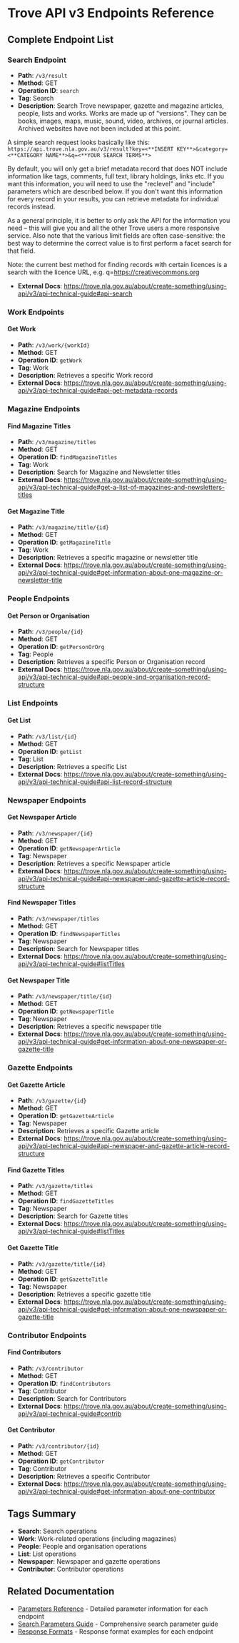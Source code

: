 # Trove API v3 Endpoints Reference

## Complete Endpoint List

### Search Endpoint
- **Path**: `/v3/result`
- **Method**: GET
- **Operation ID**: `search`
- **Tag**: Search
- **Description**: Search Trove newspaper, gazette and magazine articles, people, lists and works. Works are made up of "versions". They can be books, images, maps, music, sound, video, archives, or journal articles. Archived websites have not been included at this point.

A simple search request looks basically like this: `https://api.trove.nla.gov.au/v3/result?key=<**INSERT KEY**>&category=<**CATEGORY NAME**>&q=<**YOUR SEARCH TERMS**>`

By default, you will only get a brief metadata record that does NOT include information like tags, comments, full text, library holdings, links etc. If you want this information, you will need to use the "reclevel" and "include" parameters which are described below. If you don't want this information for every record in your results, you can retrieve metadata for individual records instead.

As a general principle, it is better to only ask the API for the information you need – this will give you and all the other Trove users a more responsive service. Also note that the various limit fields are often case-sensitive: the best way to determine the correct value is to first perform a facet search for that field.

Note: the current best method for finding records with certain licences is a search with the licence URL, e.g. q=https://creativecommons.org

- **External Docs**: https://trove.nla.gov.au/about/create-something/using-api/v3/api-technical-guide#api-search

### Work Endpoints

#### Get Work
- **Path**: `/v3/work/{workId}`
- **Method**: GET
- **Operation ID**: `getWork`
- **Tag**: Work
- **Description**: Retrieves a specific Work record
- **External Docs**: https://trove.nla.gov.au/about/create-something/using-api/v3/api-technical-guide#api-get-metadata-records

### Magazine Endpoints

#### Find Magazine Titles
- **Path**: `/v3/magazine/titles`
- **Method**: GET
- **Operation ID**: `findMagazineTitles`
- **Tag**: Work
- **Description**: Search for Magazine and Newsletter titles
- **External Docs**: https://trove.nla.gov.au/about/create-something/using-api/v3/api-technical-guide#get-a-list-of-magazines-and-newsletters-titles

#### Get Magazine Title
- **Path**: `/v3/magazine/title/{id}`
- **Method**: GET
- **Operation ID**: `getMagazineTitle`
- **Tag**: Work
- **Description**: Retrieves a specific magazine or newsletter title
- **External Docs**: https://trove.nla.gov.au/about/create-something/using-api/v3/api-technical-guide#get-information-about-one-magazine-or-newsletter-title

### People Endpoints

#### Get Person or Organisation
- **Path**: `/v3/people/{id}`
- **Method**: GET
- **Operation ID**: `getPersonOrOrg`
- **Tag**: People
- **Description**: Retrieves a specific Person or Organisation record
- **External Docs**: https://trove.nla.gov.au/about/create-something/using-api/v3/api-technical-guide#api-people-and-organisation-record-structure

### List Endpoints

#### Get List
- **Path**: `/v3/list/{id}`
- **Method**: GET
- **Operation ID**: `getList`
- **Tag**: List
- **Description**: Retrieves a specific List
- **External Docs**: https://trove.nla.gov.au/about/create-something/using-api/v3/api-technical-guide#api-list-record-structure

### Newspaper Endpoints

#### Get Newspaper Article
- **Path**: `/v3/newspaper/{id}`
- **Method**: GET
- **Operation ID**: `getNewspaperArticle`
- **Tag**: Newspaper
- **Description**: Retrieves a specific Newspaper article
- **External Docs**: https://trove.nla.gov.au/about/create-something/using-api/v3/api-technical-guide#api-newspaper-and-gazette-article-record-structure

#### Find Newspaper Titles
- **Path**: `/v3/newspaper/titles`
- **Method**: GET
- **Operation ID**: `findNewspaperTitles`
- **Tag**: Newspaper
- **Description**: Search for Newspaper titles
- **External Docs**: https://trove.nla.gov.au/about/create-something/using-api/v3/api-technical-guide#listTitles

#### Get Newspaper Title
- **Path**: `/v3/newspaper/title/{id}`
- **Method**: GET
- **Operation ID**: `getNewspaperTitle`
- **Tag**: Newspaper
- **Description**: Retrieves a specific newspaper title
- **External Docs**: https://trove.nla.gov.au/about/create-something/using-api/v3/api-technical-guide#get-information-about-one-newspaper-or-gazette-title

### Gazette Endpoints

#### Get Gazette Article
- **Path**: `/v3/gazette/{id}`
- **Method**: GET
- **Operation ID**: `getGazetteArticle`
- **Tag**: Newspaper
- **Description**: Retrieves a specific Gazette article
- **External Docs**: https://trove.nla.gov.au/about/create-something/using-api/v3/api-technical-guide#api-newspaper-and-gazette-article-record-structure

#### Find Gazette Titles
- **Path**: `/v3/gazette/titles`
- **Method**: GET
- **Operation ID**: `findGazetteTitles`
- **Tag**: Newspaper
- **Description**: Search for Gazette titles
- **External Docs**: https://trove.nla.gov.au/about/create-something/using-api/v3/api-technical-guide#listTitles

#### Get Gazette Title
- **Path**: `/v3/gazette/title/{id}`
- **Method**: GET
- **Operation ID**: `getGazetteTitle`
- **Tag**: Newspaper
- **Description**: Retrieves a specific gazette title
- **External Docs**: https://trove.nla.gov.au/about/create-something/using-api/v3/api-technical-guide#get-information-about-one-newspaper-or-gazette-title

### Contributor Endpoints

#### Find Contributors
- **Path**: `/v3/contributor`
- **Method**: GET
- **Operation ID**: `findContributors`
- **Tag**: Contributor
- **Description**: Search for Contributors
- **External Docs**: https://trove.nla.gov.au/about/create-something/using-api/v3/api-technical-guide#contrib

#### Get Contributor
- **Path**: `/v3/contributor/{id}`
- **Method**: GET
- **Operation ID**: `getContributor`
- **Tag**: Contributor
- **Description**: Retrieves a specific Contributor
- **External Docs**: https://trove.nla.gov.au/about/create-something/using-api/v3/api-technical-guide#get-information-about-one-contributor

## Tags Summary

- **Search**: Search operations
- **Work**: Work-related operations (including magazines)
- **People**: People and organisation operations
- **List**: List operations
- **Newspaper**: Newspaper and gazette operations
- **Contributor**: Contributor operations

## Related Documentation

- [Parameters Reference](./trove-api-parameters.md) - Detailed parameter information for each endpoint
- [Search Parameters Guide](./trove-search-parameters.md) - Comprehensive search parameter guide
- [Response Formats](./trove-response-formats.md) - Response format examples for each endpoint